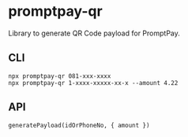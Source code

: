 # promptpay-qr

Library to generate QR Code payload for PromptPay.

## CLI

```
npx promptpay-qr 081-xxx-xxxx
npx promptpay-qr 1-xxxx-xxxxx-xx-x --amount 4.22
```

## API

```
generatePayload(idOrPhoneNo, { amount })
```
